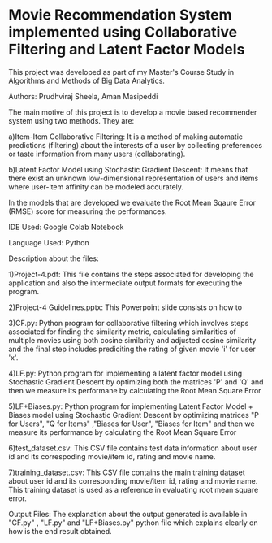 # Movie Recommendation System implemented using Collaborative Filtering and Latent Factor Models

This project was developed as part of my Master's Course Study in Algorithms and Methods of Big Data Analytics.

Authors: Prudhviraj Sheela, Aman Masipeddi

The main motive of this project is to develop a movie based recommender system using two methods. They are:

a)Item-Item Collaborative Filtering: It is a method of making automatic predictions (filtering) about the interests of a user by collecting preferences or taste information from many users (collaborating).

b)Latent Factor Model using Stochastic Gradient Descent: It means that there exist an unknown low-dimensional representation of users and items where user-item affinity can be modeled accurately.

In the models that are developed we evaluate the Root Mean Sqaure Error (RMSE) score for measuring the performances.

IDE Used: Google Colab Notebook

Language Used: Python

Description about the files:

1)Project-4.pdf: This file contains the steps associated for developing the application and also the intermediate output formats for executing the program.

2)Project-4 Guidelines.pptx: This Powerpoint slide consists on how to 

3)CF.py: Python program for collaborative filtering which involves steps associated for finding the similarity metric, calculating similarities of multiple movies using both cosine similarity and adjusted cosine similarity and the final step includes prediciting the rating of given movie 'i' for user 'x'.

4)LF.py: Python program for implementing a latent factor model using Stochastic Gradient Descent by optimizing both the matrices 'P' and 'Q' and then we measure its performane by calculating the Root Mean Square Error

5)LF+Biases.py: Python program for implementing Latent Factor Model + Biases model using Stochastic Gradient Descent by optimizing matrices "P for Users", "Q for Items" ,"Biases for User", "Biases for Item" and then we measure its performance by calculating the Root Mean Square Error

6)test_dataset.csv: This CSV file contains test data information about user id and its correspoding movie/item id, rating and movie name.

7)training_dataset.csv: This CSV file contains the main training dataset about user id and its corresponding movie/item id, rating and movie name. This training dataset is used as a reference in evaluating root mean square error.

Output Files: The explanation about the output generated is available in "CF.py" , "LF.py" and "LF+Biases.py" python file which explains clearly on how is the end result obtained. 



